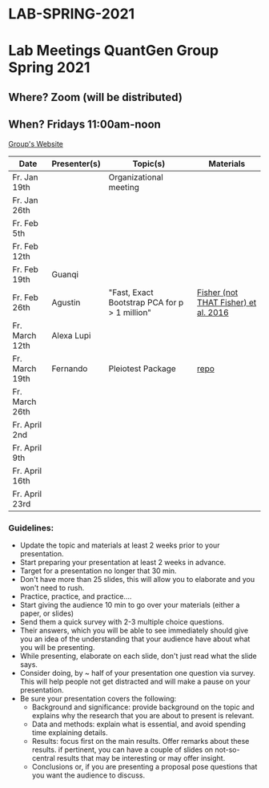 # LAB-SPRING-2021


# Lab Meetings QuantGen Group Spring 2021

## Where? Zoom (will be distributed)

## When? Fridays 11:00am-noon

[Group's Website](http://quantgen.github.io/)

| Date             | Presenter(s)     |  Topic(s)        |  Materials    |
| ---------------  | ---------------- | ---------------- | ------------- |
| Fr. Jan   19th   |                  | Organizational meeting    |               |
| Fr. Jan   26th   |                  |                  |               |
| Fr. Feb    5th   |                  |                  |               |
| Fr. Feb   12th   |                  |                  |               |
| Fr. Feb   19th   |  Guanqi          |                  |               |
| Fr. Feb   26th   |  Agustin         |  "Fast, Exact Bootstrap PCA for p > 1 million"  |   [Fisher (not THAT Fisher) et al. 2016](https://www.ncbi.nlm.nih.gov/pmc/articles/PMC5014451/pdf/nihms699825.pdf)|
| Fr. March 12th   |       Alexa Lupi             |                  |               |
| Fr. March 19th   | Fernando         |Pleiotest Package |[repo](https://github.com/FerAguate/pleiotest)|
| Fr. March 26th   |                  |                  |               |
| Fr. April  2nd   |                  |                  |               |
| Fr. April  9th   |                  |                  |               |
| Fr. April  16th  |                  |                  |               |
| Fr. April  23rd  |                  |                  |               |

### Guidelines:

   - Update the topic and materials at least 2 weeks prior to your presentation.
   - Start preparing your presentation at least 2 weeks in advance.
   - Target for a presentation no longer that 30 min.
   - Don't have more than 25 slides, this will allow you to elaborate and you won't need to rush.
   - Practice, practice, and practice....
   - Start giving the audience 10 min to go over your materials (either a paper, or slides)
   - Send them a quick survey with 2-3 multiple choice questions.
   - Their answers, which you will be able to see immediately should give you an idea of the understanding that your audience have about what you will be presenting.
   - While presenting, elaborate on each slide, don't just read what the slide says.
   - Consider doing, by ~ half of your presentation one question via survey. This will help people not get distracted and will
     make a pause on your presentation.
   - Be sure your presentation covers the following:
   	    - Background and significance: provide background on the topic and explains why the research that you are about to present is relevant.
   	    - Data and methods: explain what is essential, and avoid spending time explaining details.
   	    - Results: focus first on the main results. Offer remarks about these results.
   	               if pertinent, you can have a couple of slides on not-so-central results that may be interesting or may offer insight.
   	    - Conclusions or, if you are presenting a proposal pose questions that you want the audience to discuss.

